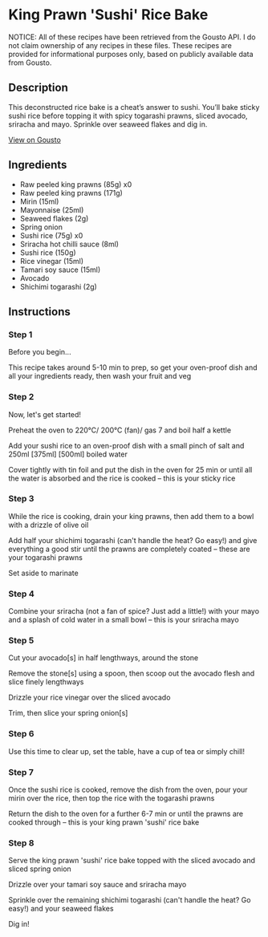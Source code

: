 # King Prawn 'Sushi' Rice Bake

NOTICE: All of these recipes have been retrieved from the Gousto API. I do not claim ownership of any recipes in these files. These recipes are provided for informational purposes only, based on publicly available data from Gousto.

## Description

This deconstructed rice bake is a cheat’s answer to sushi. You’ll bake sticky sushi rice before topping it with spicy togarashi prawns, sliced avocado, sriracha and mayo. Sprinkle over seaweed flakes and dig in.

[View on Gousto](https://www.gousto.co.uk/recipes/cookbook/king-prawn-sushi-rice-bake)

## Ingredients

- Raw peeled king prawns (85g) x0
- Raw peeled king prawns (171g)
- Mirin (15ml)
- Mayonnaise (25ml)
- Seaweed flakes (2g)
- Spring onion
- Sushi rice (75g) x0
- Sriracha hot chilli sauce (8ml)
- Sushi rice (150g)
- Rice vinegar (15ml)
- Tamari soy sauce (15ml)
- Avocado
- Shichimi togarashi (2g)

## Instructions


### Step 1

Before you begin...

This recipe takes around 5-10 min to prep, so get your oven-proof dish and all your ingredients ready, then wash your fruit and veg


### Step 2

Now, let's get started!

Preheat the oven to 220°C/ 200°C (fan)/ gas 7 and boil half a kettle

Add your sushi rice to an oven-proof dish with a small pinch of salt and 250ml <span class="text-purple">[375ml]</span> <span class="text-danger">[500ml] </span>boiled water

Cover tightly with tin foil and put the dish in the oven for 25 min or until all the water is absorbed and the rice is cooked – this is your sticky rice


### Step 3

While the rice is cooking, drain your king prawns, then add them to a bowl with a drizzle of olive oil

Add half your shichimi togarashi (can't handle the heat? Go easy!) and give everything a good stir until the prawns are completely coated – these are your togarashi prawns

Set aside to marinate


### Step 4

Combine your sriracha (not a fan of spice? Just add a little!) with your mayo and a splash of cold water in a small bowl – this is your sriracha mayo


### Step 5

Cut your avocado[s] in half lengthways, around the stone

Remove the stone[s]<span class="text-danger"> </span>using a spoon, then scoop out the avocado flesh and slice finely lengthways

Drizzle your rice vinegar over the sliced avocado

Trim, then slice your spring onion[s]


### Step 6

Use this time to clear up, set the table, have a cup of tea or simply chill!


### Step 7

Once the sushi rice is cooked, remove the dish from the oven, pour your mirin over the rice, then top the rice with the togarashi prawns

Return the dish to the oven for a further 6-7 min or until the prawns are cooked through – this is your king prawn 'sushi' rice bake

### Step 8

Serve the king prawn 'sushi' rice bake topped with the sliced avocado and sliced spring onion

Drizzle over your tamari soy sauce and sriracha mayo

Sprinkle over the remaining shichimi togarashi (can't handle the heat? Go easy!) and your seaweed flakes

Dig in!

